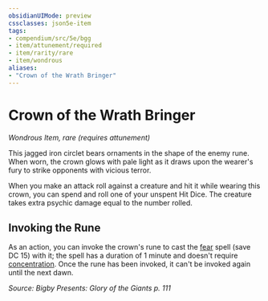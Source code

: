 ```yaml
---
obsidianUIMode: preview
cssclasses: json5e-item
tags:
- compendium/src/5e/bgg
- item/attunement/required
- item/rarity/rare
- item/wondrous
aliases: 
- "Crown of the Wrath Bringer"
---
```

# Crown of the Wrath Bringer
*Wondrous Item, rare (requires attunement)*  


This jagged iron circlet bears ornaments in the shape of the enemy rune. When worn, the crown glows with pale light as it draws upon the wearer's fury to strike opponents with vicious terror.

When you make an attack roll against a creature and hit it while wearing this crown, you can spend and roll one of your unspent Hit Dice. The creature takes extra psychic damage equal to the number rolled.

## Invoking the Rune

As an action, you can invoke the crown's rune to cast the [fear](5E2014官方资源/spells/fear.md) spell (save DC 15) with it; the spell has a duration of 1 minute and doesn't require [concentration](5E2014官方资源/规则/conditions.md#concentration). Once the rune has been invoked, it can't be invoked again until the next dawn.

*Source: Bigby Presents: Glory of the Giants p. 111*